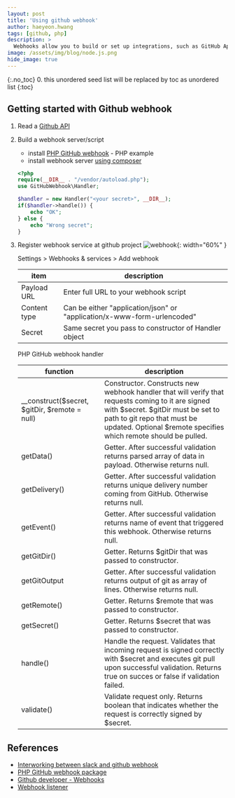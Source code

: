 ```yaml
---
layout: post
title: 'Using github webhook' 
author: haeyeon.hwang
tags: [github, php]
description: >
  Webhooks allow you to build or set up integrations, such as GitHub Apps or OAuth Apps, which subscribe to certain events on GitHub.com.  `github`
image: /assets/img/blog/node.js.png
hide_image: true
---
```

{:.no_toc}
0. this unordered seed list will be replaced by toc as unordered list
{:toc}

## **Getting started with Github webhook**
1. Read a [Github API](http://developer.github.com/v3/repos/hooks/)
2. Build a webhook server/script
    * install [PHP GitHub webhook](https://github.com/dintel/php-github-webhook) - PHP example
    * install webhook server [using composer][composer]  

    ~~~php
    <?php
    require(__DIR__ . "/vendor/autoload.php");
    use GitHubWebhook\Handler;

    $handler = new Handler("<your secret>", __DIR__);
    if($handler->handle()) {
        echo "OK";
    } else {
        echo "Wrong secret";
    }
    ~~~     
3. Register webhook service at github project
    ![webhook](https://github.com/alexandru/github-webhook-listener/wiki/setup.png){: width="60%" }   

    Settings > Webhooks & services > Add webhook

    item|description
    ---|---
    Payload URL|Enter full URL to your webhook script
    Content type|Can be either "application/json" or "application/x-www-form-urlencoded"
    Secret|Same secret you pass to constructor of Handler object

    PHP GitHub webhook handler  

    function|description
    ---|---
    __construct($secret, $gitDir, $remote = null)|Constructor. Constructs new webhook handler that will verify that requests coming to it are signed with $secret. $gitDir must be set to path to git repo that must be updated. Optional $remote specifies which remote should be pulled.
    getData()|Getter. After successful validation returns parsed array of data in payload. Otherwise returns null.
    getDelivery()|Getter. After successful validation returns unique delivery number coming from GitHub. Otherwise returns null.
    getEvent()|Getter. After successful validation returns name of event that triggered this webhook. Otherwise returns null.
    getGitDir()|Getter. Returns $gitDir that was passed to constructor.
    getGitOutput|Getter. After successful validation returns output of git as array of lines. Otherwise returns null.
    getRemote()|Getter. Returns $remote that was passed to constructor.
    getSecret()|Getter. Returns $secret that was passed to constructor.
    handle()|Handle the request. Validates that incoming request is signed correctly with $secret and executes git pull upon successful validation. Returns true on succes or false if validation failed.
    validate()|Validate request only. Returns boolean that indicates whether the request is correctly signed by $secret.

## **References**
* [Interworking between slack and github webhook](https://www.44bits.io/ko/post/notifying-github-event-by-using-github-webhook)
* [PHP GitHub webhook package](https://github.com/dintel/php-github-webhook.git)
* [Github developer - Webhooks](https://developer.github.com/v3/repos/hooks/)
* [Webhook listener](https://github.com/alexandru/github-webhook-listener/wiki/Setup)

[composer]: ../2013-03-19-using-composer